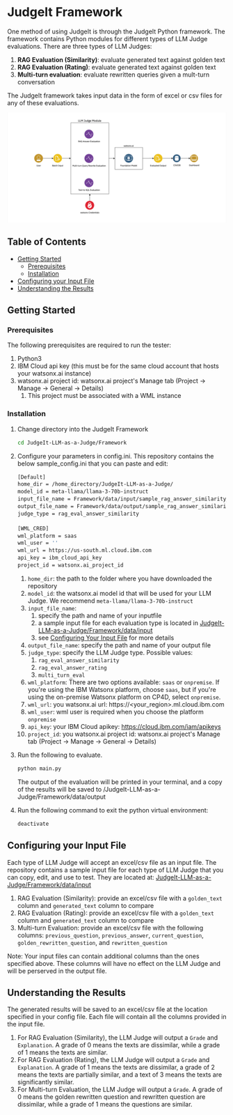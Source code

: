<!-- ABOUT THE PROJECT -->

<!-- omit in toc -->
# JudgeIt Framework

One method of using JudgeIt is through the JudgeIt Python framework. The framework contains Python modules for different types of LLM Judge evaluations. There are three types of LLM Judges:

1. **RAG Evaluation (Similarity)**: evaluate generated text against golden text
2. **RAG Evaluation (Rating)**: evaluate generated text against golden text
3. **Multi-turn evaluation**: evaluate rewritten queries given a mult-turn conversation

The JudgeIt framework takes input data in the form of excel or csv files for any of these evaluations.

![LLM-Judges](/images/flow-diagram.png)

<!-- omit in toc -->
## Table of Contents

- [Getting Started](#getting-started)
  - [Prerequisites](#prerequisites)
  - [Installation](#installation)
- [Configuring your Input File](#configuring-your-input-file)
- [Understanding the Results](#understanding-the-results)

<!-- GETTING STARTED -->

## Getting Started

### Prerequisites

The following prerequisites are required to run the tester:

1. Python3
2. IBM Cloud api key (this must be for the same cloud account that hosts your watsonx.ai instance)
3. watsonx.ai project id: watsonx.ai project's Manage tab (Project -> Manage -> General -> Details)
   1. This project must be associated with a WML instance

### Installation

1. Change directory into the JudgeIt Framework

   ```bash
   cd JudgeIt-LLM-as-a-Judge/Framework
   ```

2. Configure your parameters in config.ini. This repository contains the below sample_config.ini that you can paste and edit:

   ```bash
   [Default]
   home_dir = /home_directory/JudgeIt-LLM-as-a-Judge/
   model_id = meta-llama/llama-3-70b-instruct
   input_file_name = Framework/data/input/sample_rag_answer_similarity_input.xlsx
   output_file_name = Framework/data/output/sample_rag_answer_similarity_output.xlsx
   judge_type = rag_eval_answer_similarity

   [WML_CRED]
   wml_platform = saas
   wml_user = ''
   wml_url = https://us-south.ml.cloud.ibm.com
   api_key = ibm_cloud_api_key
   project_id = watsonx.ai_project_id
   ```

   1. `home_dir`: the path to the folder where you have downloaded the repository
   2. `model_id`: the watsonx.ai model id that will be used for your LLM Judge. We recommend `meta-llama/llama-3-70b-instruct`
   3. `input_file_name`:
      1. specify the path and name of your inputfile
      2. a sample input file for each evaluation type is located in [JudgeIt-LLM-as-a-Judge/Framework/data/input](./data/input)
      3. see [Configuring Your Input File](#configuring-your-input-file) for more details
   4. `output_file_name`: specify the path and name of your output file
   5. `judge_type`: specify the LLM Judge type. Possible values:
      1. `rag_eval_answer_similarity`
      2. `rag_eval_answer_rating`
      3. `multi_turn_eval`
   6. `wml_platform`: There are two options available: `saas` or `onpremise`. If you're using the IBM Watsonx platform, choose `saas`, but if you're using the on-premise Watsonx platform on CP4D, select `onpremise`.
   7. `wml_url`: you watsonx.ai url: https://<your_region>.ml.cloud.ibm.com
   8. `wml_user`: wml user is required when you choose the platform `onpremise`
   9. `api_key`: your IBM Cloud apikey: <https://cloud.ibm.com/iam/apikeys>
   10. `project_id`: you watsonx.ai project id: watsonx.ai project's Manage tab (Project -> Manage -> General -> Details)

3. Run the following to evaluate.

   ```bash
   python main.py
   ```

   The output of the evaluation will be printed in your terminal, and a copy of the results will be saved to /JudgeIt-LLM-as-a-Judge/Framework/data/output
4. Run the following command to exit the python virtual environment:

   ```bash
   deactivate
   ```

## Configuring your Input File

Each type of LLM Judge will accept an excel/csv file as an input file. The repository contains a sample input file for each type of LLM Judge that you can copy, edit, and use to test. They are located at: [JudgeIt-LLM-as-a-Judge/Framework/data/input](./data/input)

1. RAG Evaluation (Similarity): provide an excel/csv file with a `golden_text` column and `generated_text` column to compare
2. RAG Evaluation (Rating): provide an excel/csv file with a `golden_text` column and `generated_text` column to compare
3. Multi-turn Evaluation: provide an excel/csv file with the following columns: `previous_question`, `previous_answer`, `current_question`, `golden_rewritten_question`, and `rewritten_question`

Note: Your input files can contain additional columns than the ones specified above. These columns will have no effect on the LLM Judge and will be perserved in the output file.

## Understanding the Results

The generated results will be saved to an excel/csv file at the location specified in your config file. Each file will contain all the columns provided in the input file.

1. For RAG Evaluation (Similarity), the LLM Judge will output a `Grade` and `Explanation`. A grade of 0 means the texts are dissimilar, while a grade of 1 means the texts are similar.
2. For RAG Evaluation (Rating), the LLM Judge will output a `Grade` and `Explanation`. A grade of 1 means the texts are dissimilar, a grade of 2 means the texts are partially similar, and a text of 3 means the texts are significantly similar.
3. For Multi-turn Evaluation, the LLM Judge will output a `Grade`. A grade of 0 means the golden rewritten question and rewritten question are dissimilar, while a grade of 1 means the questions are similar.
